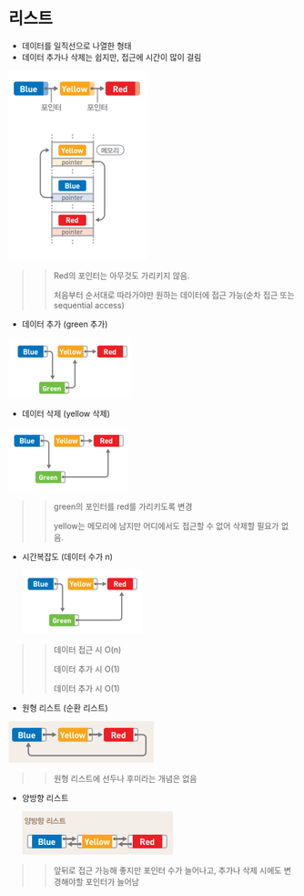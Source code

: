 # 리스트



- 데이터를 일직선으로 나열한 형태
- 데이터 추가나 삭제는 쉽지만, 접근에 시간이 많이 걸림

![](./imgs/list1.png)

> > Red의 포인터는 아무것도 가리키지 않음.  
> >
> > 처음부터 순서대로 따라가야만 원하는 데이터에 접근 가능(순차 접근 또는 sequential access)



- 데이터 추가 (green 추가)

![](./imgs/list2.PNG)


- 데이터 삭제 (yellow 삭제)

![](./imgs/list3.PNG)

> > green의 포인터를 red를 가리키도록 변경
> >
> > yellow는 메모리에 남지만 어디에서도 접근할 수 없어 삭제할 필요가 없음.

- 시간복잡도 (데이터 수가 n)

  ![](./imgs/list3.PNG)

> > 데이터 접근 시 O(n)
> >
> > 데이터 추가 시 O(1)
> >
> > 데이터 추가 시 O(1)





- 원형 리스트 (순환 리스트)

![](./imgs/list4.PNG)

> > 원형 리스트에 선두나 후미라는 개념은 없음



- 양방향 리스트

  ![](./imgs/list5.PNG)

> > 앞뒤로 접근 가능해 좋지만 포인터 수가 늘어나고, 추가나 삭제 시에도 변경해야할 포인터가 늘어남



